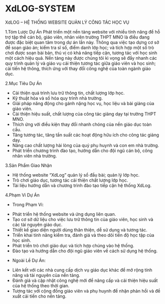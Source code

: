 # XdLOG-SYSTEM


XdLOG – HỆ THỐNG WEBSITE QUẢN LÝ CÔNG TÁC HỌC VỤ

 1.Tóm Lược Dự Án
  Phát triển một nền tảng website với nhiều tính năng để hỗ trợ tập thể cán bộ, giáo viên, nhân viên trường THPT MNO là điều đang được đặc biệt quan tâm trong dự án lần này. Thông qua việc tạo dựng cơ sở để soạn giáo án; kiểm tra sĩ số, điểm danh lớp học; và tích hợp một số trò chơi được soạn bài bản, thú vị có khả năng tiếp cận, tương tác với học sinh một cách hiệu quả. 
 Nền tảng này được chúng tôi kì vọng sẽ đẩy nhanh các quy trình quản lý và giáo vụ cải thiện tương tác giữa giáo viên và học sinh; cải tiến hệ thông, thích ứng với thay đổi công nghệ của toàn ngành giáo dục.
 
2.Mục Tiêu Dự Án
- Cải thiện quá trình lưu trữ thông tin, chất lượng lớp học.
- Kỹ thuật hóa và số hóa quy trình nhà trường.
- Giải pháp năng động cho gánh nặng học vụ, học liệu và bài giảng của giáo viên. 
- Cải thiện hiệu suất, chất lượng của công tác giảng dạy tại trường THPT MNO.
- Thích ứng với điều kiện thay đổi nhanh chóng của nền giáo dục toàn cầu.
- Tăng tương tác, tăng tần suất các hoạt động hữu ích cho công tác giảng dạy.
- Nâng cao chất lượng hài lòng của quý phụ huynh và con em nhà trường.
- Phát triển chương trình đào tạo, hướng dẫn cho đội ngũ cán bộ, công nhân viên nhà trường.
 
3.Sản Phẩm Giao Nhận
- Hệ thống website “XdLog” quản lý sổ đầu bài; quản lý lớp học.
- Trò chơi giáo dục, tương tác cải thiện chất lượng lớp học.
- Tài liệu hướng dẫn và chương trình đào tạo tiếp cận hệ thống XdLog. 

4.Phạm Vi Dự Án
  + Trong Phạm Vi:
- Phát triển hệ thống website và ứng dụng liên quan.
- Tạo cơ sở dữ liệu cho việc lưu trữ thông tin của giáo viên, học sinh và các tài nguyên giáo dục.
- Thiết kế giao diện người dùng thân thiện, dễ sử dụng và tương tác.
- Triển khai tính năng kiểm tra, đánh giá và theo dõi tiến độ học tập của học sinh.
- Phát triển trò chơi giáo dục và tích hợp chúng vào hệ thống.
- Đào tạo và hướng dẫn cho đội ngũ giáo viên về cách sử dụng hệ thống.
 + Ngoài Lề Dự Án: 
- Liên kết với các nhà cung cấp dịch vụ giáo dục khác để mở rộng tính năng và tài nguyên của nền tảng.
- Đánh giá và cập nhật công nghệ mới để nâng cấp và cải thiện hiệu suất của hệ thống theo thời gian.
- Tương tác với cộng đồng giáo viên và phụ huynh để nhận phản hồi và đề xuất cải tiến cho nền tảng.

